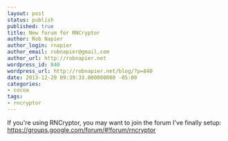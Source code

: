 ```yaml
---
layout: post
status: publish
published: true
title: New forum for RNCryptor
author: Rob Napier
author_login: rnapier
author_email: robnapier@gmail.com
author_url: http://robnapier.net
wordpress_id: 840
wordpress_url: http://robnapier.net/blog/?p=840
date: 2013-12-20 09:39:33.000000000 -05:00
categories:
- cocoa
tags:
- rncryptor
---
```

If you're using RNCryptor, you may want to join the forum I've finally setup: https://groups.google.com/forum/#!forum/rncryptor
